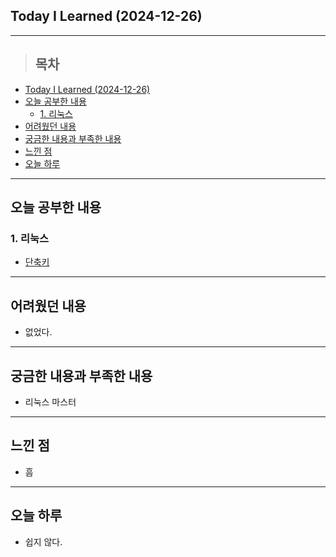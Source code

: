 ## Today I Learned (2024-12-26)
---
> ## 목차
- [Today I Learned (2024-12-26)](#today-i-learned-2024-12-26)
- [오늘 공부한 내용](#오늘-공부한-내용)
  - [1. 리눅스](#1-리눅스)
- [어려웠던 내용](#어려웠던-내용)
- [궁금한 내용과 부족한 내용](#궁금한-내용과-부족한-내용)
- [느낀 점](#느낀-점)
- [오늘 하루](#오늘-하루)
---

## 오늘 공부한 내용
### 1. 리눅스
- [단축키](https://mane-datalab.tistory.com/entry/Linux-%EB%A6%AC%EB%88%85%EC%8A%A4-%EB%8B%A8%EC%B6%95%ED%82%A4)
---
## 어려웠던 내용
- 없었다.
---
## 궁금한 내용과 부족한 내용
- 리눅스 마스터
---
## 느낀 점
- 흠
---
## 오늘 하루
- 쉽지 않다.
<!-- <img src="이미지 주소" width="100%" height="100%"/> -->
